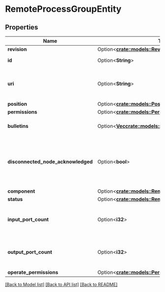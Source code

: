 # RemoteProcessGroupEntity

## Properties

Name | Type | Description | Notes
------------ | ------------- | ------------- | -------------
**revision** | Option<[**crate::models::RevisionDto**](RevisionDTO.md)> |  | [optional]
**id** | Option<**String**> | The id of the component. | [optional]
**uri** | Option<**String**> | The URI for futures requests to the component. | [optional]
**position** | Option<[**crate::models::PositionDto**](PositionDTO.md)> |  | [optional]
**permissions** | Option<[**crate::models::PermissionsDto**](PermissionsDTO.md)> |  | [optional]
**bulletins** | Option<[**Vec<crate::models::BulletinEntity>**](BulletinEntity.md)> | The bulletins for this component. | [optional]
**disconnected_node_acknowledged** | Option<**bool**> | Acknowledges that this node is disconnected to allow for mutable requests to proceed. | [optional]
**component** | Option<[**crate::models::RemoteProcessGroupDto**](RemoteProcessGroupDTO.md)> |  | [optional]
**status** | Option<[**crate::models::RemoteProcessGroupStatusDto**](RemoteProcessGroupStatusDTO.md)> |  | [optional]
**input_port_count** | Option<**i32**> | The number of remote input ports currently available on the target. | [optional]
**output_port_count** | Option<**i32**> | The number of remote output ports currently available on the target. | [optional]
**operate_permissions** | Option<[**crate::models::PermissionsDto**](PermissionsDTO.md)> |  | [optional]

[[Back to Model list]](../README.md#documentation-for-models) [[Back to API list]](../README.md#documentation-for-api-endpoints) [[Back to README]](../README.md)


